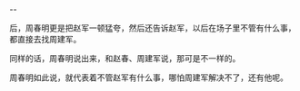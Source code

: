 --

后，周春明更是把赵军一顿猛夸，然后还告诉赵军，以后在场子里不管有什么事，都直接去找周建军。

同样的话，周春明说出来，和赵春、周建军说，那可是不一样的。

周春明如此说，就代表着不管赵军有什么事，哪怕周建军解决不了，还有他呢。